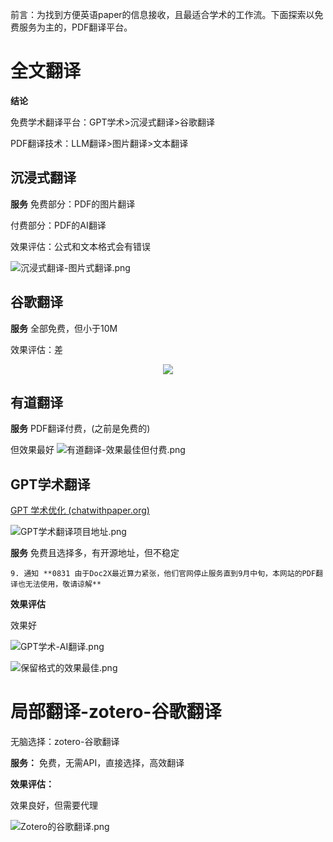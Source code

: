
前言：为找到方便英语paper的信息接收，且最适合学术的工作流。下面探索以免费服务为主的，PDF翻译平台。

# 全文翻译

**结论**

免费学术翻译平台：GPT学术>沉浸式翻译>谷歌翻译

PDF翻译技术：LLM翻译>图片翻译>文本翻译
## 沉浸式翻译

**服务**
免费部分：PDF的图片翻译

付费部分：PDF的AI翻译

效果评估：公式和文本格式会有错误

<!-- <center>
<img src="PDF-Translation-Comparison.assets/沉浸式翻译-图片式翻译.png">
</center> -->

![沉浸式翻译-图片式翻译.png](PDF-Translation-Comparison.assets/沉浸式翻译-图片式翻译.png)

## 谷歌翻译


**服务**
全部免费，但小于10M

效果评估：差

<center>
<img src="PDF-Translation-Comparison.assets/google.png">
</center>



## 有道翻译

**服务**
PDF翻译付费，(之前是免费的)

但效果最好
![有道翻译-效果最佳但付费.png](PDF-Translation-Comparison.assets/有道翻译-效果最佳但付费.png)

## GPT学术翻译

[GPT 学术优化 (chatwithpaper.org)](https://academic.chatwithpaper.org/)

![GPT学术翻译项目地址.png](PDF-Translation-Comparison.assets/GPT学术翻译项目地址.png)

**服务**
免费且选择多，有开源地址，但不稳定
```
9. 通知 **0831 由于Doc2X最近算力紧张，他们官网停止服务直到9月中旬，本网站的PDF翻译也无法使用，敬请谅解**
```

**效果评估**

效果好

![GPT学术-AI翻译.png](PDF-Translation-Comparison.assets/GPT学术-AI翻译.png)

![保留格式的效果最佳.png](PDF-Translation-Comparison.assets/保留格式的效果最佳.png)


# 局部翻译-zotero-谷歌翻译

无脑选择：zotero-谷歌翻译

**服务：**
免费，无需API，直接选择，高效翻译

**效果评估：**

效果良好，但需要代理

![Zotero的谷歌翻译.png](PDF-Translation-Comparison.assets/Zotero的谷歌翻译.png)